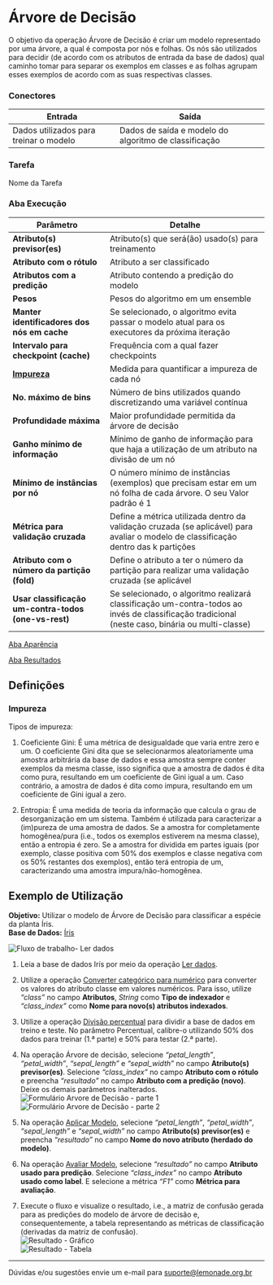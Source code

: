 # Árvore de Decisão
O objetivo da operação Árvore de Decisão é criar um modelo representado por uma árvore, a qual é composta por nós e folhas. Os nós são utilizados para decidir (de acordo com os atributos de entrada da base de dados) qual caminho tomar para separar os exemplos em classes e as folhas agrupam esses exemplos de acordo com as suas respectivas classes.

### Conectores
| Entrada | Saída |
| --- | --- |
| Dados utilizados para treinar o modelo | Dados de saída e modelo do algoritmo de classificação |

### Tarefa
Nome da Tarefa

### Aba Execução
| Parâmetro | Detalhe |
| --- | --- |
| **Atributo(s) previsor(es)** | Atributo(s) que será(ão) usado(s) para treinamento |
| **Atributo com o rótulo** | Atributo a ser classificado |
| **Atributos com a predição** | Atributo contendo a predição do modelo |
| **Pesos** | Pesos do algoritmo em um ensemble |
| **Manter identificadores dos nós em cache** | Se selecionado, o algoritmo evita passar o modelo atual para os executores da próxima iteração |
| **Intervalo para checkpoint (cache)** | Frequência com a qual fazer checkpoints |
| **[Impureza]** | Medida para quantificar a impureza de cada nó |
| **No. máximo de bins** | Número de bins utilizados quando discretizando uma variável contínua |
| **Profundidade máxima** | Maior profundidade permitida da árvore de decisão |
| **Ganho mínimo de informação** | Mínimo de ganho de informação para que haja a utilização de um atributo na divisão de um nó |
| **Mínimo de instâncias por nó** | O número mínimo de instâncias (exemplos) que precisam estar em um nó folha de cada árvore. O seu Valor padrão é 1 |
| **Métrica para validação cruzada** | Define a métrica utilizada dentro da validação cruzada (se aplicável) para avaliar o modelo de classificação dentro das k partições |
| **Atributo com o número da partição (fold)** | Define o atributo a ter o número da partição para realizar uma validação cruzada (se aplicável |
| **Usar classificação um-contra-todos (one-vs-rest)** | Se selecionado, o algoritmo realizará classificação um-contra-todos ao invés de classificação tradicional (neste caso, binária ou multi-classe) |

[Aba Aparência][1]

[Aba Resultados][2] 

## Definições
### Impureza

Tipos de impureza:

1. Coeficiente Gini: É uma métrica de desigualdade que varia entre zero e um. O coeficiente Gini dita que se selecionarmos aleatoriamente uma amostra arbitrária da base de dados e essa amostra sempre conter exemplos da mesma classe, isso significa que a amostra de dados é dita como pura, resultando em um coeficiente de Gini igual a um. Caso contrário, a amostra de dados é dita como impura, resultando em um coeficiente de Gini igual a zero.

2. Entropia: É uma medida de teoria da informação que calcula o grau de desorganização em um sistema. Também é utilizada para caracterizar a (im)pureza de uma amostra de dados. Se a amostra for completamente homogênea/pura (i.e., todos os exemplos estiverem na mesma classe), então a entropia é zero. Se a amostra for dividida em partes iguais (por exemplo, classe positiva com 50% dos exemplos e classe negativa com os 50% restantes dos exemplos), então terá entropia de um, caracterizando uma amostra impura/não-homogênea.


## Exemplo de Utilização
**Objetivo:** Utilizar o modelo de Árvore de Decisão para classificar a espécie da planta Íris.\
**Base de Dados:** [Íris][3]

![Fluxo de trabalho- Ler dados](/img/spark/aprendizado_de_maquina/classificacao_arvore_de_decisao/image5.png)

1. Leia a base de dados Irís por meio da operação [Ler dados][4].

2. Utilize a operação [Converter categórico para numérico][5] para converter os valores do atributo classe em valores numéricos. Para isso, utilize *“class”* no campo **Atributos**, *String* como **Tipo de indexador** e *“class_index”* como **Nome para novo(s) atributos indexados**.

3. Utilize a operação [Divisão percentual][6] para dividir a base de dados em treino e teste. No parâmetro Percentual, calibre-o utilizando 50% dos dados para treinar (1.ª parte) e 50% para testar (2.ª parte).

4. Na operação Árvore de decisão, selecione *“petal_length”*, *“petal_width”*, *“sepal_length”* e *“sepal_width”* no campo **Atributo(s) previsor(es)**. Selecione *“class_index”* no campo **Atributo com o rótulo** e preencha *“resultado”* no campo **Atributo com a predição (novo)**. Deixe os demais parâmetros inalterados.\
![Formulário Arvore de Decisão - parte 1](/img/spark/aprendizado_de_maquina/classificacao_arvore_de_decisao/image1.png)
![Formulário Arvore de Decisão - parte 2](/img/spark/aprendizado_de_maquina/classificacao_arvore_de_decisao/image2.png)

5. Na operação [Aplicar Modelo][7], selecione *“petal_length”*, *“petal_width”*, *“sepal_length”* e *“sepal_width”* no campo **Atributo(s) previsor(es)** e preencha *“resultado”* no campo **Nome do novo atributo (herdado do modelo)**. 

6. Na operação [Avaliar Modelo][8], selecione *“resultado”* no campo **Atributo usado para predição**. Selecione *“class_index”* no campo **Atributo usado como label**. E selecione a métrica *“F1”* como **Métrica para avaliação**. 

7. Execute o fluxo e visualize o resultado, i.e., a matriz de confusão gerada para as predições do modelo de árvore de decisão e, consequentemente, a tabela representando as métricas de classificação (derivadas da matriz de confusão).\
![Resultado - Gráfico](/img/spark/aprendizado_de_maquina/classificacao_arvore_de_decisao/image4.png)\
![Resultado - Tabela](/img/spark/aprendizado_de_maquina/classificacao_arvore_de_decisao/image3.png)

---
Dúvidas e/ou sugestões envie um e-mail para suporte@lemonade.org.br

[Impureza]: #impureza
[1]: /pt-br/spark/documentacao-geral/documentacao-geral.html#aba-aparencia
[2]: /pt-br/spark/documentacao-geral/documentacao-geral.html#aba-resultados
[3]: /pt-br/spark/base-de-dados/#iris
[4]: /pt-br/spark/entrada-e-saida/ler-dados.html
[5]: /pt-br/spark/pre-processamento-de-dados/representacao-de-atributos-converter-categorico-para-numerico.html
[6]: /pt-br/spark/pre-processamento-de-dados/amostragem-divisao-percentual.html
[7]: /pt-br/spark/modelo-e-avaliacao/aplicar-modelo.html
[8]: /pt-br/spark/modelo-e-avaliacao/avaliar-modelo.html